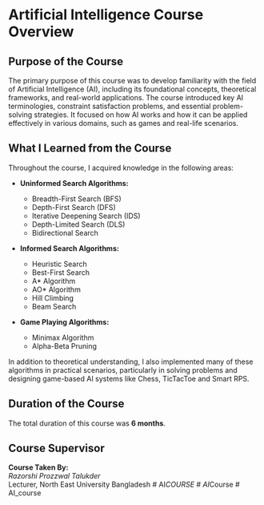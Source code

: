 # Artificial Intelligence Course Overview

##  Purpose of the Course

The primary purpose of this course was to develop familiarity with the field of Artificial Intelligence (AI), including its foundational concepts, theoretical frameworks, and real-world applications. The course introduced key AI terminologies, constraint satisfaction problems, and essential problem-solving strategies. It focused on how AI works and how it can be applied effectively in various domains, such as games and real-life scenarios.

## What I Learned from the Course

Throughout the course, I acquired knowledge in the following areas:

- **Uninformed Search Algorithms:**
  - Breadth-First Search (BFS)
  - Depth-First Search (DFS)
  - Iterative Deepening Search (IDS)
  - Depth-Limited Search (DLS)
  - Bidirectional Search

- **Informed Search Algorithms:**
  - Heuristic Search
  - Best-First Search
  - A* Algorithm
  - AO* Algorithm
  - Hill Climbing
  - Beam Search

- **Game Playing Algorithms:**
  - Minimax Algorithm
  - Alpha-Beta Pruning

In addition to theoretical understanding, I also implemented many of these algorithms in practical scenarios, particularly in solving problems and designing game-based AI systems like Chess, TicTacToe and Smart RPS.

## Duration of the Course

The total duration of this course was **6 months**.

## Course Supervisor

**Course Taken By:**  
*Razorshi Prozzwal Talukder*  
Lecturer, North East University Bangladesh
#   A I _ C O U R S E  
 #   A I _ C o u r s e  
 #   A I _ c o u r s e  
 